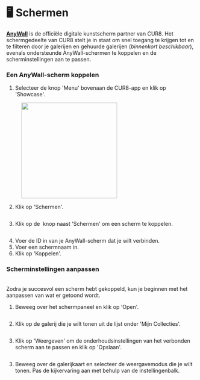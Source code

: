 # 🖥️ Schermen

[**AnyWall**](https://www.anywall.io/) is de officiële digitale kunstscherm partner van CUR8. Het schermgedeelte van CUR8 stelt je in staat om snel toegang te krijgen tot en te filteren door je galerijen en gehuurde galerijen (_binnenkort beschikbaar_), evenals ondersteunde AnyWall-schermen te koppelen en de scherminstellingen aan te passen.

### Een AnyWall-scherm koppelen



1. Selecteer de knop 'Menu' bovenaan de CUR8-app en klik op 'Showcase'.

<figure><img src="../../.gitbook/assets/Screenshot 2025-01-03 at 10.48.05.png" alt="" width="254"><figcaption></figcaption></figure>

2. Klik op 'Schermen'.

<figure><img src="../../.gitbook/assets/Screenshot 2025-01-03 at 12.14.18.png" alt=""><figcaption></figcaption></figure>

3. Klik op de <img src="../../.gitbook/assets/Screenshot 2024-04-12 at 08.27.05.png" alt="" data-size="line"> knop naast 'Schermen' om een scherm te koppelen.

<figure><img src="../../.gitbook/assets/Screenshot 2024-04-30 at 10.28.52.png" alt=""><figcaption></figcaption></figure>

4. Voer de ID in van je AnyWall-scherm dat je wilt verbinden.
5. Voer een schermnaam in.&#x20;
6. Klik op 'Koppelen'.

### Scherminstellingen aanpassen

\
Zodra je succesvol een scherm hebt gekoppeld, kun je beginnen met het aanpassen van wat er getoond wordt.

1. Beweeg over het schermpaneel en klik op 'Open'.&#x20;

<figure><img src="../../.gitbook/assets/Screenshot 2025-01-03 at 12.16.39.png" alt=""><figcaption></figcaption></figure>

2. Klik op de galerij die je wilt tonen uit de lijst onder 'Mijn Collecties'.

<figure><img src="../../.gitbook/assets/Screenshot 2025-01-03 at 12.18.04.png" alt=""><figcaption></figcaption></figure>

3. Klik op 'Weergeven' om de onderhoudsinstellingen van het verbonden scherm aan te passen en klik op 'Opslaan'.

<figure><img src="../../.gitbook/assets/Screenshot 2025-01-03 at 12.18.47.png" alt=""><figcaption></figcaption></figure>

3. Beweeg over de galerijkaart en selecteer de weergavemodus die je wilt tonen. Pas de kijkervaring aan met behulp van de instellingenbalk.

<figure><img src="../../.gitbook/assets/Screenshot 2025-01-03 at 12.21.08.png" alt=""><figcaption></figcaption></figure>
